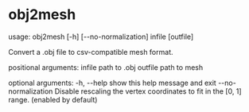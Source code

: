 obj2mesh
========

usage: obj2mesh [-h] [--no-normalization] infile [outfile]

Convert a .obj file to csv-compatible mesh format.

positional arguments:
  infile              path to .obj
  outfile             path to mesh

optional arguments:
  -h, --help          show this help message and exit
  --no-normalization  Disable rescaling the vertex coordinates
                      to fit in the [0, 1] range. (enabled by default)
